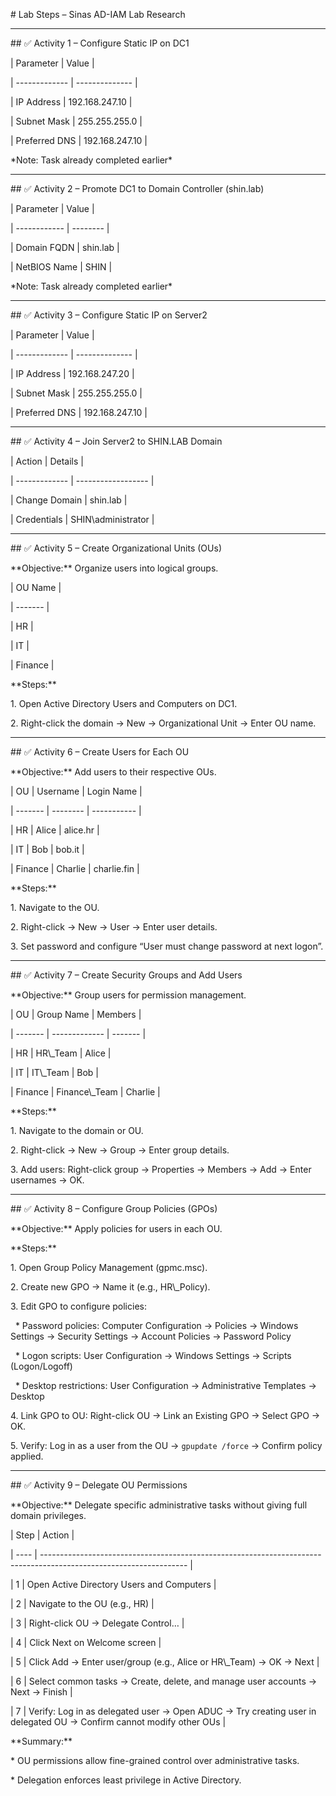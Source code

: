 \# Lab Steps – Sinas AD-IAM Lab Research



---



\## ✅ Activity 1 – Configure Static IP on DC1



| Parameter     | Value          |

| ------------- | -------------- |

| IP Address    | 192.168.247.10 |

| Subnet Mask   | 255.255.255.0  |

| Preferred DNS | 192.168.247.10 |



\*Note: Task already completed earlier\*



---



\## ✅ Activity 2 – Promote DC1 to Domain Controller (shin.lab)



| Parameter    | Value    |

| ------------ | -------- |

| Domain FQDN  | shin.lab |

| NetBIOS Name | SHIN     |



\*Note: Task already completed earlier\*



---



\## ✅ Activity 3 – Configure Static IP on Server2



| Parameter     | Value          |

| ------------- | -------------- |

| IP Address    | 192.168.247.20 |

| Subnet Mask   | 255.255.255.0  |

| Preferred DNS | 192.168.247.10 |



---



\## ✅ Activity 4 – Join Server2 to SHIN.LAB Domain



| Action        | Details            |

| ------------- | ------------------ |

| Change Domain | shin.lab           |

| Credentials   | SHIN\\administrator |



---



\## ✅ Activity 5 – Create Organizational Units (OUs)



\*\*Objective:\*\* Organize users into logical groups.



| OU Name |

| ------- |

| HR      |

| IT      |

| Finance |



\*\*Steps:\*\*



1\. Open Active Directory Users and Computers on DC1.

2\. Right-click the domain → New → Organizational Unit → Enter OU name.



---



\## ✅ Activity 6 – Create Users for Each OU



\*\*Objective:\*\* Add users to their respective OUs.



| OU      | Username | Login Name  |

| ------- | -------- | ----------- |

| HR      | Alice    | alice.hr    |

| IT      | Bob      | bob.it      |

| Finance | Charlie  | charlie.fin |



\*\*Steps:\*\*



1\. Navigate to the OU.

2\. Right-click → New → User → Enter user details.

3\. Set password and configure “User must change password at next logon”.



---



\## ✅ Activity 7 – Create Security Groups and Add Users



\*\*Objective:\*\* Group users for permission management.



| OU      | Group Name    | Members |

| ------- | ------------- | ------- |

| HR      | HR\\\_Team      | Alice   |

| IT      | IT\\\_Team      | Bob     |

| Finance | Finance\\\_Team | Charlie |



\*\*Steps:\*\*



1\. Navigate to the domain or OU.

2\. Right-click → New → Group → Enter group details.

3\. Add users: Right-click group → Properties → Members → Add → Enter usernames → OK.



---



\## ✅ Activity 8 – Configure Group Policies (GPOs)



\*\*Objective:\*\* Apply policies for users in each OU.



\*\*Steps:\*\*



1\. Open Group Policy Management (gpmc.msc).

2\. Create new GPO → Name it (e.g., HR\\\_Policy).

3\. Edit GPO to configure policies:



&nbsp;  \* Password policies: Computer Configuration → Policies → Windows Settings → Security Settings → Account Policies → Password Policy

&nbsp;  \* Logon scripts: User Configuration → Windows Settings → Scripts (Logon/Logoff)

&nbsp;  \* Desktop restrictions: User Configuration → Administrative Templates → Desktop

4\. Link GPO to OU: Right-click OU → Link an Existing GPO → Select GPO → OK.

5\. Verify: Log in as a user from the OU → `gpupdate /force` → Confirm policy applied.



---



\## ✅ Activity 9 – Delegate OU Permissions



\*\*Objective:\*\* Delegate specific administrative tasks without giving full domain privileges.



| Step | Action                                                                                                             |

| ---- | ------------------------------------------------------------------------------------------------------------------ |

| 1    | Open Active Directory Users and Computers                                                                          |

| 2    | Navigate to the OU (e.g., HR)                                                                                      |

| 3    | Right-click OU → Delegate Control…                                                                                 |

| 4    | Click Next on Welcome screen                                                                                       |

| 5    | Click Add → Enter user/group (e.g., Alice or HR\\\_Team) → OK → Next                                                 |

| 6    | Select common tasks → Create, delete, and manage user accounts → Next → Finish                                     |

| 7    | Verify: Log in as delegated user → Open ADUC → Try creating user in delegated OU → Confirm cannot modify other OUs |



\*\*Summary:\*\*



\* OU permissions allow fine-grained control over administrative tasks.

\* Delegation enforces least privilege in Active Directory.




